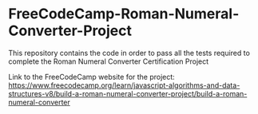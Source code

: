# FreeCodeCamp-Roman-Numeral-Converter-Project
This repository contains the code in order to pass all the tests required to complete the Roman Numeral Converter Certification Project

Link to the FreeCodeCamp website for the project: https://www.freecodecamp.org/learn/javascript-algorithms-and-data-structures-v8/build-a-roman-numeral-converter-project/build-a-roman-numeral-converter
